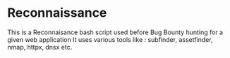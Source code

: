 # Reconnaissance

This is a Reconnaisance bash script used before Bug Bounty hunting for a given web application
It uses various tools like : subfinder, assetfinder, nmap, httpx, dnsx etc.
